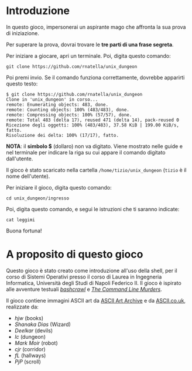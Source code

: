 # Introduzione

In questo gioco, impersonerai un aspirante mago che affronta la sua prova di iniziazione.

Per superare la prova, dovrai trovare le **tre parti di una frase segreta**.

Per iniziare a giocare, apri un terminale. Poi, digita questo comando:

```
git clone https://github.com/rnatella/unix_dungeon
```

Poi premi invio. Se il comando funziona correttamente, dovrebbe apparirti questo testo:

```
$ git clone https://github.com/rnatella/unix_dungeon
Clone in 'unix_dungeon' in corso...
remote: Enumerating objects: 483, done.
remote: Counting objects: 100% (483/483), done.
remote: Compressing objects: 100% (57/57), done.
remote: Total 483 (delta 17), reused 471 (delta 14), pack-reused 0
Ricezione degli oggetti: 100% (483/483), 37.58 KiB | 199.00 KiB/s, fatto.
Risoluzione dei delta: 100% (17/17), fatto.
```

**NOTA**: il **simbolo $** (dollaro) non va digitato. Viene mostrato nelle guide e nel terminale per indicare la riga su cui appare il comando digitato dall'utente. 

Il gioco è stato scaricato nella cartella `/home/tizio/unix_dungeon` (`tizio` è il nome dell'utente).

Per iniziare il gioco, digita questo comando:

```
cd unix_dungeon/ingresso
```

Poi, digita questo comando, e segui le istruzioni che ti saranno indicate:

```
cat leggimi
```

Buona fortuna!



# A proposito di questo gioco

Questo gioco è stato creato come introduzione all'uso della shell, per il corso di Sistemi Operativi presso il corso di Laurea in Ingegneria Informatica, Università degli Studi di Napoli Federico II. Il gioco è ispirato alle avventure testuali [*bashcrawl*](https://gitlab.com/slackermedia/bashcrawl) e [*The Command Line Murders*](https://github.com/veltman/clmystery).

Il gioco contiene immagini ASCII art da [ASCII Art Archive](https://www.asciiart.eu) e da [ASCII.co.uk](https://ascii.co.uk), realizzate da:
- *hjw* 		(books)
- *Shanaka Dias*	(Wizard)
- *Deelkar*	(devils)
- *lc*		(dungeon)
- *Mark Moir*	(robot)
- *cjr*		(corridor)
- *fL*		(hallways)
- *PjP*		(scroll)

